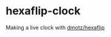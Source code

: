 hexaflip-clock
==============

Making a live clock with [dmotz/hexaflip](https://github.com/dmotz/hexaflip)